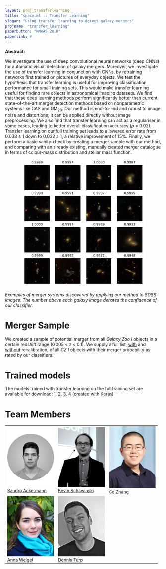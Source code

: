 ```yaml
---
layout: proj_transferlearning
title: "space.ml :: Transfer Learning"
slogan: "Using transfer learning to detect galaxy mergers"
projname: "transfer_learning"
paperbutton: "MNRAS 2018"
paperlink: #
---
```



**Abstract:**

We investigate the use of deep convolutional neural networks (deep CNNs) for automatic visual detection of galaxy mergers. Moreover, we investigate the use of transfer learning in conjunction with CNNs, by retraining networks first trained on pictures of everyday objects. We test the hypothesis that transfer learning is useful for improving classification performance for small training sets. This would make transfer learning useful for finding rare objects in astronomical imaging datasets.
We find that these deep learning methods perform significantly better than current state-of-the-art merger detection methods based on nonparametric systems like CAS and GM<sub>20</sub>. Our method is end-to-end and robust to image noise and distortions; it can be applied directly without image preprocessing. We also find that transfer learning can act as a regulariser in some cases, leading to better overall classification accuracy (_p_ = 0.02). Transfer learning on our full training set leads to a lowered error rate from 0.038 &plusmn; 1 down to 0.032 &plusmn; 1, a relative improvement of 15%.
Finally, we perform a basic sanity-check by creating a merger sample with our method, and comparing with an already existing, manually created merger catalogue in terms of colour-mass distribution and stellar mass function.

<p align="center">
  <img src="../tf/true_positives.png?raw=true" width="400" />
</p>


_Examples of merger systems discovered by applying our method to SDSS images. The number above each galaxy image denotes the confidence of our classifier._


# Merger Sample

We created a sample of potential merger from all _Galaxy Zoo I_ objects in a certain redshift range (0.005 < z < 0.1). We supply a full list, [with](https://people.phys.ethz.ch/~blackhole/spaceml/transfer_learning/merger_probabilities.csv.gz) and [without](https://people.phys.ethz.ch/~blackhole/spaceml/transfer_learning/merger_probabilities_CALIBRATED.csv.gz) recalibration, of all _GZ I_ objects with their merger probability as rated by our classifiers.

# Trained models

The models trained with transfer learning on the full training set are available for download: [1](https://people.phys.ethz.ch/~blackhole/spaceml/transfer_learning/model_0), [2](https://people.phys.ethz.ch/~blackhole/spaceml/transfer_learning/model_1), [3](https://people.phys.ethz.ch/~blackhole/spaceml/transfer_learning/model_2), [4](https://people.phys.ethz.ch/~blackhole/spaceml/transfer_learning/model_3) (created with [Keras](https://keras.io/))


# Team Members

<table style="border:none;">
<tr>

<td><img src="../tf/sandro.png?raw=true" width="150"><br/>
<a href="https://github.com/sandroac">Sandro Ackermann</a></td>

<td><img src="../tf/kevin.png?raw=true" width="150"><br/>
<a href="http://www.astro.ethz.ch/schawinski">Kevin Schawinski</a></td>

<td><img src="../tf/ce.jpeg?raw=true" width="150"><br/>
<a href="https://www.inf.ethz.ch/personal/ce.zhang/">Ce Zhang</a></td>

</tr>
<tr>

<td><img src="../tf/anna.png?raw=true" width="150"><br/>
<a href="http://www.astro.ethz.ch/schawinski">Anna Weigel</a></td>


<td><img src="../tf/dennis.png?raw=true" width="150"><br/>
<a href="https://people.phys.ethz.ch/~rahimit/index.html">Dennis Turp</a></td>

</tr>

</table>

